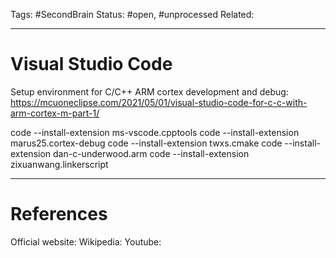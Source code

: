 Tags: #SecondBrain 
Status: #open, #unprocessed
Related: 

---
# Visual Studio Code

Setup environment for C/C++ ARM cortex development and debug: 
https://mcuoneclipse.com/2021/05/01/visual-studio-code-for-c-c-with-arm-cortex-m-part-1/

code --install-extension ms-vscode.cpptools
code --install-extension marus25.cortex-debug
code --install-extension twxs.cmake
code --install-extension dan-c-underwood.arm
code --install-extension zixuanwang.linkerscript






---
# References
Official website:
Wikipedia:
Youtube: